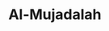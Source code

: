 ---
title: "Al-Mujadalah"
arabic: "المجادلة"
no: 58
arabic_no: ٥٨
ayah: 22
prev: al-hadid
next: al-hasyr
---